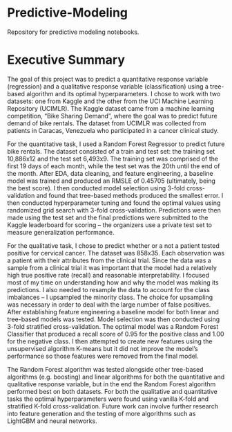# Predictive-Modeling
Repository for predictive modeling notebooks. 



# Executive Summary
  The goal of this project was to predict a quantitative response variable (regression) and a qualitative response variable (classification) using a tree-based algorithm and its optimal hyperparameters. I chose to work with two datasets: one from Kaggle and the other from the UCI Machine Learning Repository (UCIMLR). The Kaggle dataset came from a machine learning competition, “Bike Sharing Demand”, where the goal was to predict future demand of bike rentals. The dataset from UCIMLR was collected from patients in Caracas, Venezuela who participated in a cancer clinical study. 
  
  For the quantitative task, I used a Random Forest Regressor to predict future bike rentals. The dataset consisted of a train and test set: the training set 10,886x12 and the test set 6,493x9. The training set was comprised of the first 19 days of each month, while the test set was the 20th until the end of the month. After EDA, data cleaning, and feature engineering, a baseline model was trained and produced an RMSLE of 0.45705 (ultimately, being the best score). I then conducted model selection using 3-fold cross-validation and found that tree-based methods produced the smallest error. I then conducted hyperparameter tuning and found the optimal values using randomized grid search with 3-fold cross-validation. Predictions were then made using the test set and the final predictions were submitted to the Kaggle leaderboard for scoring – the organizers use a private test set to measure generalization performance. 
  
  For the qualitative task, I chose to predict whether or a not a patient tested positive for cervical cancer. The dataset was 858x35.  Each observation was a patient with their attributes from the clinical trial. Since the data was a sample from a clinical trial it was important that the model had a relatively high true positive rate (recall) and reasonable interpretability. I focused most of my time on understanding how and why the model was making its predictions. I also needed to resample the data to account for the class imbalances – I upsampled the minority class. The choice for upsampling was necessary in order to deal with the large number of false positives. After establishing feature engineering a baseline model for both linear and tree-based models was tested. Model selection was then conducted using 3-fold stratified cross-validation. The optimal model was a Random Forest Classifier that produced a recall score of 0.95 for the positive class and 1.00 for the negative class. I then attempted to create new features using the unsupervised algorithm K-means but it did not improve the model’s performance so those features were removed from the final model.
  
  The Random Forest algorithm was tested alongside other tree-based algorithms (e.g. boosting) and linear algorithms for both the quantitative and qualitative response variable, but in the end the Random Forest algorithm performed best on both datasets. For both the qualitative and quantitative tasks the optimal hyperparameters were found using vanilla K-fold and stratified K-fold cross-validation. Future work can involve further research into feature generation and the testing of more algorithms such as LightGBM and neural networks.
